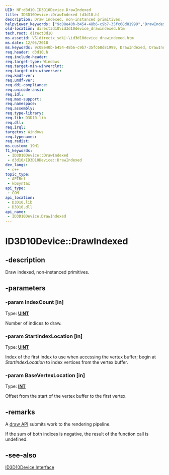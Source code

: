 ```yaml
---
UID: NF:d3d10.ID3D10Device.DrawIndexed
title: ID3D10Device::DrawIndexed (d3d10.h)
description: Draw indexed, non-instanced primitives.
helpviewer_keywords: ["9c08e40b-b454-48b6-c9b7-35fc68d81999","DrawIndexed","DrawIndexed method [Direct3D 10]","DrawIndexed method [Direct3D 10]","ID3D10Device interface","ID3D10Device interface [Direct3D 10]","DrawIndexed method","ID3D10Device.DrawIndexed","ID3D10Device::DrawIndexed","d3d10/ID3D10Device::DrawIndexed","direct3d10.id3d10device_drawindexed"]
old-location: direct3d10\id3d10device_drawindexed.htm
tech.root: direct3d10
ms.assetid: VS|directx_sdk|~\id3d10device_drawindexed.htm
ms.date: 12/05/2018
ms.keywords: 9c08e40b-b454-48b6-c9b7-35fc68d81999, DrawIndexed, DrawIndexed method [Direct3D 10], DrawIndexed method [Direct3D 10],ID3D10Device interface, ID3D10Device interface [Direct3D 10],DrawIndexed method, ID3D10Device.DrawIndexed, ID3D10Device::DrawIndexed, d3d10/ID3D10Device::DrawIndexed, direct3d10.id3d10device_drawindexed
req.header: d3d10.h
req.include-header: 
req.target-type: Windows
req.target-min-winverclnt: 
req.target-min-winversvr: 
req.kmdf-ver: 
req.umdf-ver: 
req.ddi-compliance: 
req.unicode-ansi: 
req.idl: 
req.max-support: 
req.namespace: 
req.assembly: 
req.type-library: 
req.lib: D3D10.lib
req.dll: 
req.irql: 
targetos: Windows
req.typenames: 
req.redist: 
ms.custom: 19H1
f1_keywords:
 - ID3D10Device::DrawIndexed
 - d3d10/ID3D10Device::DrawIndexed
dev_langs:
 - c++
topic_type:
 - APIRef
 - kbSyntax
api_type:
 - COM
api_location:
 - D3D10.lib
 - D3D10.dll
api_name:
 - ID3D10Device.DrawIndexed
---
```


# ID3D10Device::DrawIndexed


## -description

Draw indexed, non-instanced primitives.

## -parameters

### -param IndexCount [in]

Type: <b><a href="/windows/desktop/WinProg/windows-data-types">UINT</a></b>

Number of indices to draw.

### -param StartIndexLocation [in]

Type: <b><a href="/windows/desktop/WinProg/windows-data-types">UINT</a></b>

Index of the first index to use when accessing the vertex buffer; begin at <i>StartIndexLocation</i> to index vertices from the vertex buffer.

### -param BaseVertexLocation [in]

Type: <b><a href="/windows/desktop/WinProg/windows-data-types">INT</a></b>

Offset from the start of the vertex buffer to the first vertex.

## -remarks

A <a href="/windows/desktop/direct3d11/d3d10-graphics-programming-guide-input-assembler-stage-getting-started">draw API</a> submits work to the rendering pipeline.

If the sum of both indices is negative, the result of the function call is undefined.

## -see-also

<a href="/windows/desktop/api/d3d10/nn-d3d10-id3d10device">ID3D10Device Interface</a>